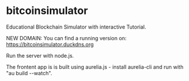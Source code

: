 # bitcoinsimulator
Educational Blockchain Simulator with interactive Tutorial.

NEW DOMAIN: You can find a running version on: https://bitcoinsimulator.duckdns.org

Run the server with node.js.

The frontent app is is built using aurelia.js - install aurelia-cli and run with "au build --watch".




